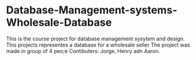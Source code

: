 # Database-Management-systems-Wholesale-Database
This is the course project for database management sysytem and design.
This projects representes a database for a wholesale seller
The project was made in group of 4 peo;e 
Contibuters: Jorge, Henry adn Aaron.
